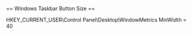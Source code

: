 

== Windows Taskbar Button Size ==

  HKEY_CURRENT_USER\Control Panel\Desktop\WindowMetrics
  MinWidth = 40
